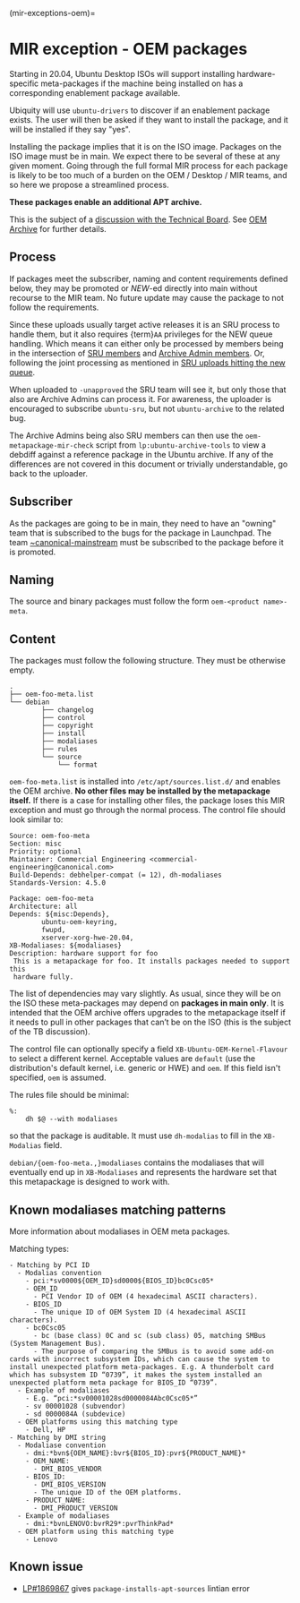 (mir-exceptions-oem)=
# MIR exception - OEM packages

Starting in 20.04, Ubuntu Desktop ISOs will support installing hardware-specific
meta-packages if the machine being installed on has a corresponding enablement
package available.

Ubiquity will use `ubuntu-drivers` to discover if an enablement package exists.
The user will then be asked if they want to install the package, and it will be
installed if they say "yes".

Installing the package implies that it is on the ISO image. Packages on the ISO
image must be in main. We expect there to be several of these at any given
moment. Going through the full formal MIR process for each package is likely to
be too much of a burden on the OEM / Desktop / MIR teams, and so here we
propose a streamlined process.

**These packages enable an additional APT archive.**

This is the subject of a
[discussion with the Technical Board](https://lists.ubuntu.com/archives/technical-board/2020-January/002478.html).
See [OEM Archive](https://wiki.ubuntu.com/OEMArchive) for further details.


## Process

If packages meet the subscriber, naming and content requirements defined below,
they may be promoted or *NEW*-ed directly into main without recourse to the MIR
team. No future update may cause the package to not follow the requirements.

Since these uploads usually target active releases it is an SRU process to
handle them, but it also requires {term}`AA` privileges for the NEW queue
handling. Which means it can either only be processed by members being in the
intersection of [SRU members](https://launchpad.net/~ubuntu-sru/+members) and
[Archive Admin members](https://launchpad.net/~ubuntu-archive/+members).
Or, following the joint processing as mentioned in
[SRU uploads hitting the new queue](https://documentation.ubuntu.com/sru/en/latest/howto/special/#sru-uploads-hitting-the-new-queue).

When uploaded to `-unapproved` the SRU team will see it, but only those that
also are Archive Admins can process it. For awareness, the uploader is
encouraged to subscribe `ubuntu-sru`, but not `ubuntu-archive` to the related bug.

The Archive Admins being also SRU members can then use the
`oem-metapackage-mir-check` script from `lp:ubuntu-archive-tools` to view a
debdiff against a reference package in the Ubuntu archive. If any of the
differences are not covered in this document or trivially understandable, go
back to the uploader.


## Subscriber

As the packages are going to be in main, they need to have an "owning" team
that is subscribed to the bugs for the package in Launchpad. The team
[~canonical-mainstream](https://launchpad.net/~canonical-mainstream) must be
subscribed to the package before it is promoted.


## Naming

The source and binary packages must follow the form `oem-<product name>-meta`.


## Content

The packages must follow the following structure. They must be otherwise empty.

```
.
├── oem-foo-meta.list
└── debian
        ├── changelog
        ├── control
        ├── copyright
        ├── install
        ├── modaliases
        ├── rules
        └── source
            └── format
```

`oem-foo-meta.list` is installed into `/etc/apt/sources.list.d/` and enables
the OEM archive. **No other files may be installed by the metapackage itself.**
If there is a case for installing other files, the package loses this MIR
exception and must go through the normal process. The control file should look
similar to:

```
Source: oem-foo-meta
Section: misc
Priority: optional
Maintainer: Commercial Engineering <commercial-engineering@canonical.com>
Build-Depends: debhelper-compat (= 12), dh-modaliases
Standards-Version: 4.5.0

Package: oem-foo-meta
Architecture: all
Depends: ${misc:Depends},
        ubuntu-oem-keyring,
        fwupd,
        xserver-xorg-hwe-20.04,
XB-Modaliases: ${modaliases}
Description: hardware support for foo
 This is a metapackage for foo. It installs packages needed to support this
 hardware fully.
```

The list of dependencies may vary slightly. As usual, since they will be on the
ISO these meta-packages may depend on **packages in main only**. It is intended
that the OEM archive offers upgrades to the metapackage itself if it needs to
pull in other packages that can’t be on the ISO (this is the subject of the TB
discussion).

The control file can optionally specify a field `XB-Ubuntu-OEM-Kernel-Flavour`
to select a different kernel. Acceptable values are `default` (use the
distribution's default kernel, i.e. generic or HWE) and `oem`. If this field
isn't specified, `oem` is assumed.

The rules file should be minimal:

```
%:
    dh $@ --with modaliases
```

so that the package is auditable. It must use `dh-modalias` to fill in the
`XB-Modalias` field.

`debian/{oem-foo-meta.,}modaliases` contains the modaliases that will eventually
end up in `XB-Modaliases` and represents the hardware set that this metapackage
is designed to work with.


## Known modaliases matching patterns

More information about modaliases in OEM meta packages.

Matching types:

```
- Matching by PCI ID
  - Modalias convention
    - pci:*sv0000${OEM_ID}sd0000${BIOS_ID}bc0Csc05*
    - OEM_ID
      - PCI Vendor ID of OEM (4 hexadecimal ASCII characters).
    - BIOS_ID
      - The unique ID of OEM System ID (4 hexadecimal ASCII characters).
    - bc0Csc05
      - bc (base class) 0C and sc (sub class) 05, matching SMBus (System Management Bus).
      - The purpose of comparing the SMBus is to avoid some add-on cards with incorrect subsystem IDs, which can cause the system to install unexpected platform meta-packages. E.g. A thunderbolt card which has subsystem ID “0739”, it makes the system installed an unexpected platform meta package for BIOS_ID “0739”.
  - Example of modaliases
    - E.g. “pci:*sv00001028sd0000084Abc0Csc05*”
    - sv 00001028 (subvendor)
    - sd 0000084A (subdevice)
  - OEM platforms using this matching type
    - Dell, HP
- Matching by DMI string
  - Modaliase convention
    - dmi:*bvn${OEM_NAME}:bvr${BIOS_ID}:pvr${PRODUCT_NAME}*
    - OEM_NAME:
      - DMI_BIOS_VENDOR
    - BIOS_ID:
      - DMI_BIOS_VERSION
      - The unique ID of the OEM platforms.
    - PRODUCT_NAME:
      - DMI_PRODUCT_VERSION
  - Example of modaliases
    - dmi:*bvnLENOVO:bvrR29*:pvrThinkPad*
  - OEM platform using this matching type
    - Lenovo
```


## Known issue

* [LP#1869867](https://bugs.launchpad.net/ubuntu/+source/oem-qemu-meta/+bug/1869867) gives
  `package-installs-apt-sources` lintian error

